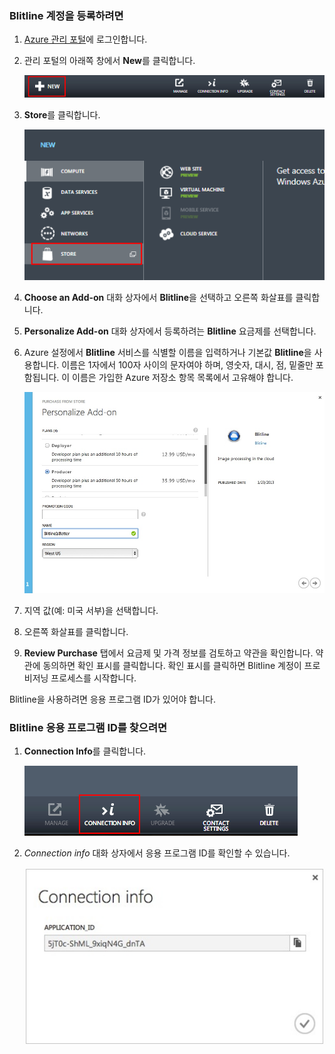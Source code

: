 
### Blitline 계정을 등록하려면

1. [Azure 관리 포털](https://manage.windowsazure.com/)에 로그인합니다.

2. 관리 포털의 아래쪽 창에서 **New**를 클릭합니다.

	![command-bar-new][command-bar-new]

3. **Store**를 클릭합니다.

	![blitline-store][blitline-store]

4. **Choose an Add-on** 대화 상자에서 **Blitline**을 선택하고 오른쪽 화살표를 클릭합니다.

5. **Personalize Add-on** 대화 상자에서 등록하려는 **Blitline** 요금제를 선택합니다.

6. Azure 설정에서 **Blitline** 서비스를 식별할 이름을 입력하거나 기본값 **Blitline**을 사용합니다. 이름은 1자에서 100자 사이의 문자여야 하며, 영숫자, 대시, 점, 밑줄만 포함됩니다. 이 이름은 가입한 Azure 저장소 항목 목록에서 고유해야 합니다.

	![store-screen-1][store-screen-1]

7. 지역 값(예: 미국 서부)을 선택합니다.

8. 오른쪽 화살표를 클릭합니다.

9. **Review Purchase** 탭에서 요금제 및 가격 정보를 검토하고 약관을 확인합니다. 약관에 동의하면 확인 표시를 클릭합니다. 확인 표시를 클릭하면 Blitline 계정이 프로비저닝 프로세스를 시작합니다.


Blitline을 사용하려면 응용 프로그램 ID가 있어야 합니다.

### Blitline 응용 프로그램 ID를 찾으려면 ###

1. **Connection Info**를 클릭합니다.

	![blitline-connection-info-button][blitline-connection-info-button]

2. *Connection info* 대화 상자에서 응용 프로그램 ID를 확인할 수 있습니다.

	![blitline-connection-info][blitline-connection-info]

<!--images-->

[command-bar-new]: ./media/blitline-signup/blitline_bar_new.png
[blitline-store]: ./media/blitline-signup/blitline_offerings_store.png
[store-screen-1]: ./media/blitline-signup/blitline_purchase.jpg
[blitline-connection-info-button]: ./media/blitline-signup/blitline_connection_info_button.png
[blitline-connection-info]: ./media/blitline-signup/blitline_connection_info_screen.jpeg

<!---HONumber=August15_HO6-->